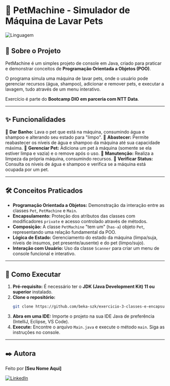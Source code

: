 # 🐾 PetMachine - Simulador de Máquina de Lavar Pets

![Linguagem](https://img.shields.io/badge/Linguagem-Java-blue.svg)

## 📄 Sobre o Projeto

PetMachine é um simples projeto de console em Java, criado para praticar e demonstrar conceitos de **Programação Orientada a Objetos (POO)**.

O programa simula uma máquina de lavar pets, onde o usuário pode gerenciar recursos (água, shampoo), adicionar e remover pets, e executar a lavagem, tudo através de um menu interativo.

Exercício é parte do **Bootcamp DIO em parceria com NTT Data**. 

---

## ✨ Funcionalidades

🔹 **Dar Banho:** Lava o pet que está na máquina, consumindo água e shampoo e alterando seu estado para "limpo".
🔹 **Abastecer:** Permite reabastecer os níveis de água e shampoo da máquina até sua capacidade máxima.
🔹 **Gerenciar Pet:** Adiciona um pet à máquina (somente se ela estiver limpa e vazia) e o remove após o uso.
🔹 **Manutenção:** Realiza a limpeza da própria máquina, consumindo recursos.
🔹 **Verificar Status:** Consulta os níveis de água e shampoo e verifica se a máquina está ocupada por um pet.

---

## 🛠️ Conceitos Praticados

* **Programação Orientada a Objetos:** Demonstração da interação entre as classes `Pet`, `PetMachine` e `Main`.
* **Encapsulamento:** Proteção dos atributos das classes com modificadores `private` e acesso controlado através de métodos.
* **Composição:** A classe `PetMachine` "tem um" (`has-a`) objeto `Pet`, representando uma relação fundamental da POO.
* **Lógica de Estado:** Gerenciamento do estado da máquina (limpa/suja, níveis de insumos, pet presente/ausente) e do pet (limpo/sujo).
* **Interação com Usuário:** Uso da classe `Scanner` para criar um menu de console funcional e interativo.

---

## 🚀 Como Executar

1.  **Pré-requisito:** É necessário ter o **JDK (Java Development Kit) 11 ou superior** instalado.
2.  **Clone o repositório:**
    ```bash
    git clone https://github.com/beka-szk/exercicio-3-classes-e-encapsulamento
    ```
3.  **Abra em uma IDE:** Importe o projeto na sua IDE Java de preferência (IntelliJ, Eclipse, VS Code).
4.  **Execute:** Encontre o arquivo `Main.java` e execute o método `main`. Siga as instruções no console.

---

## ✒️ Autora

Feito por **[Seu Nome Aqui]**

[![LinkedIn](https://img.shields.io/badge/linkedin-%230077B5.svg?style=for-the-badge&logo=linkedin&logoColor=white)](https://www.linkedin.com/in/beka-szk/)
